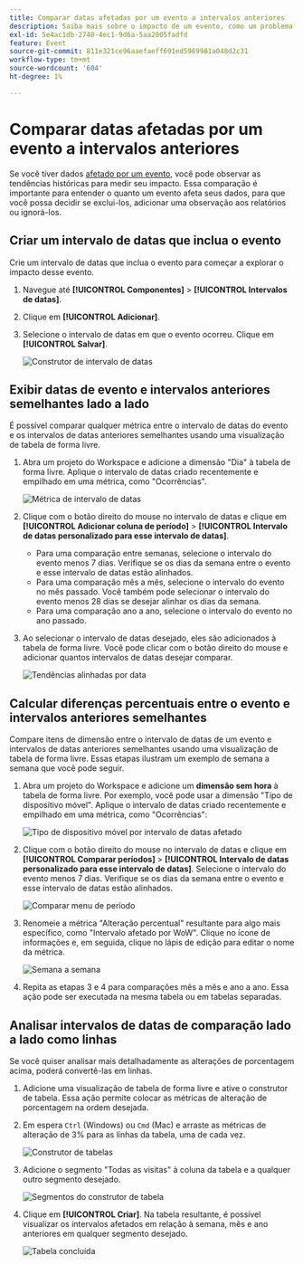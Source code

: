 ```yaml
---
title: Comparar datas afetadas por um evento a intervalos anteriores
description: Saiba mais sobre o impacto de um evento, como um problema de implementação ou interrupção, comparando-o às tendências anteriores.
exl-id: 5e4ac1db-2740-4ec1-9d6a-5aa2005fadfd
feature: Event
source-git-commit: 811e321ce96aaefaeff691ed5969981a048d2c31
workflow-type: tm+mt
source-wordcount: '604'
ht-degree: 1%

---
```


# Comparar datas afetadas por um evento a intervalos anteriores

Se você tiver dados [afetado por um evento](overview.md), você pode observar as tendências históricas para medir seu impacto. Essa comparação é importante para entender o quanto um evento afeta seus dados, para que você possa decidir se exclui-los, adicionar uma observação aos relatórios ou ignorá-los.

## Criar um intervalo de datas que inclua o evento

Crie um intervalo de datas que inclua o evento para começar a explorar o impacto desse evento.

1. Navegue até **[!UICONTROL Componentes]** > **[!UICONTROL Intervalos de datas]**.
2. Clique em **[!UICONTROL Adicionar]**.
3. Selecione o intervalo de datas em que o evento ocorreu. Clique em **[!UICONTROL Salvar]**.

   ![Construtor de intervalo de datas](assets/date_range_builder.png)

## Exibir datas de evento e intervalos anteriores semelhantes lado a lado

É possível comparar qualquer métrica entre o intervalo de datas do evento e os intervalos de datas anteriores semelhantes usando uma visualização de tabela de forma livre.

1. Abra um projeto do Workspace e adicione a dimensão &quot;Dia&quot; à tabela de forma livre. Aplique o intervalo de datas criado recentemente e empilhado em uma métrica, como &quot;Ocorrências&quot;.

   ![Métrica de intervalo de datas](assets/date_range_metric.png)

2. Clique com o botão direito do mouse no intervalo de datas e clique em **[!UICONTROL Adicionar coluna de período]** > **[!UICONTROL Intervalo de datas personalizado para esse intervalo de datas]**.
   * Para uma comparação entre semanas, selecione o intervalo do evento menos 7 dias. Verifique se os dias da semana entre o evento e esse intervalo de datas estão alinhados.
   * Para uma comparação mês a mês, selecione o intervalo do evento no mês passado. Você também pode selecionar o intervalo do evento menos 28 dias se desejar alinhar os dias da semana.
   * Para uma comparação ano a ano, selecione o intervalo do evento no ano passado.
3. Ao selecionar o intervalo de datas desejado, eles são adicionados à tabela de forma livre. Você pode clicar com o botão direito do mouse e adicionar quantos intervalos de datas desejar comparar.

   ![Tendências alinhadas por data](assets/date_aligned_trends.png)

## Calcular diferenças percentuais entre o evento e intervalos anteriores semelhantes

Compare itens de dimensão entre o intervalo de datas de um evento e intervalos de datas anteriores semelhantes usando uma visualização de tabela de forma livre. Essas etapas ilustram um exemplo de semana a semana que você pode seguir.

1. Abra um projeto do Workspace e adicione um **dimensão sem hora** à tabela de forma livre. Por exemplo, você pode usar a dimensão &quot;Tipo de dispositivo móvel&quot;. Aplique o intervalo de datas criado recentemente e empilhado em uma métrica, como &quot;Ocorrências&quot;:

   ![Tipo de dispositivo móvel por intervalo de datas afetado](assets/mobile_device_type.png)

2. Clique com o botão direito do mouse no intervalo de datas e clique em **[!UICONTROL Comparar períodos]** > **[!UICONTROL Intervalo de datas personalizado para esse intervalo de datas]**. Selecione o intervalo do evento menos 7 dias. Verifique se os dias da semana entre o evento e esse intervalo de datas estão alinhados.

   ![Comparar menu de período](assets/compare_time_custom.png)

3. Renomeie a métrica &quot;Alteração percentual&quot; resultante para algo mais específico, como &quot;Intervalo afetado por WoW&quot;. Clique no ícone de informações e, em seguida, clique no lápis de edição para editar o nome da métrica.

   ![Semana a semana](assets/wow_affected_range.png)

4. Repita as etapas 3 e 4 para comparações mês a mês e ano a ano. Essa ação pode ser executada na mesma tabela ou em tabelas separadas.

## Analisar intervalos de datas de comparação lado a lado como linhas

Se você quiser analisar mais detalhadamente as alterações de porcentagem acima, poderá convertê-las em linhas.

1. Adicione uma visualização de tabela de forma livre e ative o construtor de tabela. Essa ação permite colocar as métricas de alteração de porcentagem na ordem desejada.
2. Em espera `Ctrl` (Windows) ou `Cmd` (Mac) e arraste as métricas de alteração de 3% para as linhas da tabela, uma de cada vez.

   ![Construtor de tabelas](assets/table_builder.png)

3. Adicione o segmento &quot;Todas as visitas&quot; à coluna da tabela e a qualquer outro segmento desejado.

   ![Segmentos do construtor de tabela](assets/table_builder_segments.png)

4. Clique em **[!UICONTROL Criar]**. Na tabela resultante, é possível visualizar os intervalos afetados em relação à semana, mês e ano anteriores em qualquer segmento desejado.

   ![Tabela concluída](assets/table_builder_finished.png)
